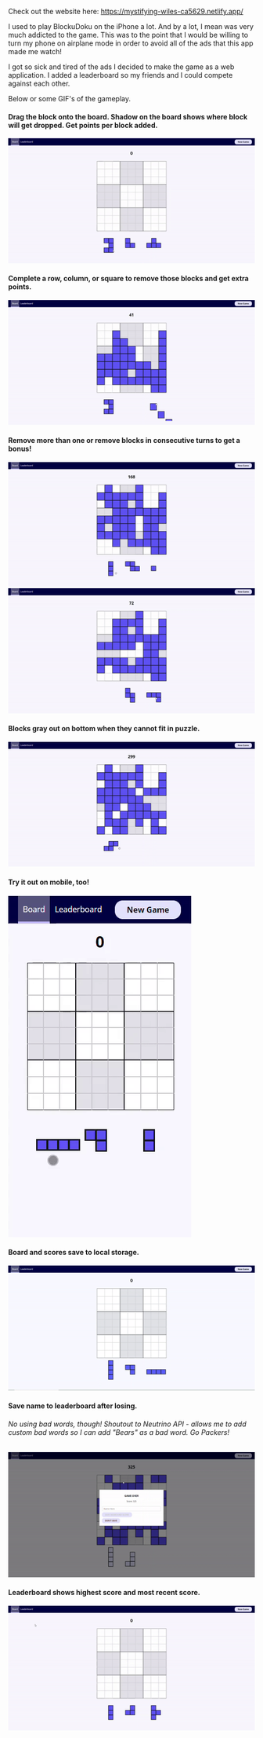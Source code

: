 Check out the website here: https://mystifying-wiles-ca5629.netlify.app/

I used to play BlockuDoku on the iPhone a lot. And by a lot, I mean was very much addicted to the game. This was to the point that I would be willing to turn my phone on airplane mode in order to avoid all of the ads that this app made me watch!

I got so sick and tired of the ads I decided to make the game as a web application. I added a leaderboard so my friends and I could compete against each other. 

Below or some GIF's of the gameplay. 

#### Drag the block onto the board. Shadow on the board shows where block will get dropped. Get points per block added. 
![Basic Gameplay](demo/basicgameplay.gif)


#### Complete a row, column, or square to remove those blocks and get extra points. 
![Complete Row](demo/completerow.gif)


#### Remove more than one or remove blocks in consecutive turns to get a bonus!
![Basic Gameplay](demo/combo.gif)
![Basic Gameplay](demo/consecutive.gif)


#### Blocks gray out on bottom when they cannot fit in puzzle. 
![Basic Gameplay](demo/gameover.gif)


#### Try it out on mobile, too!
![Basic Gameplay](demo/mobile.gif)


#### Board and scores save to local storage. 
![Basic Gameplay](demo/localstorage.gif)


#### Save name to leaderboard after losing. 
###### No using bad words, though! Shoutout to Neutrino API - allows me to add custom bad words so I can add "Bears" as a bad word. Go Packers!
![Basic Gameplay](demo/savename.gif)


#### Leaderboard shows highest score and most recent score. 
![Basic Gameplay](demo/highrecent.gif)
